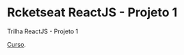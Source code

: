 # Rcketseat ReactJS - Projeto 1
Trilha ReactJS - Projeto 1

[Curso](https://www.rocketseat.com.br/ignite).

